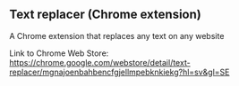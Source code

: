## Text replacer (Chrome extension)
A Chrome extension that replaces any text on any website

Link to Chrome Web Store: <br>
https://chrome.google.com/webstore/detail/text-replacer/mgnajoenbahbencfgjellmpebknkiekg?hl=sv&gl=SE
